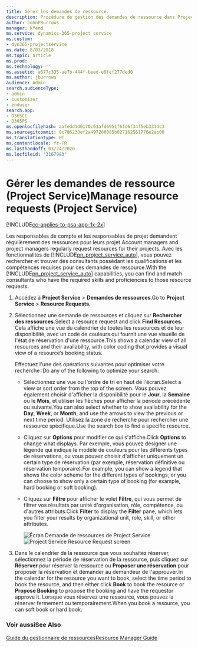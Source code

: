 ```yaml
---
title: Gérer les demandes de ressource.
description: Procédure de gestion des demandes de ressource dans Project Service
author: JohnPBurrows
manager: kfend
ms.service: dynamics-365-project service
ms.custom:
- dyn365-projectservice
ms.date: 8/03/2018
ms.topic: article
ms.prod: ''
ms.technology: ''
ms.assetid: a677c335-ae7b-444f-beed-e9fef277ded0
ms.author: jburrows
audience: Admin
search.audienceType:
- admin
- customizer
- enduser
search.app:
- D365CE
- D365PS
ms.openlocfilehash: aafedd1d0170c61afd6951f6fd6f34f5eb331dc3
ms.sourcegitcommit: 8c786230ef2a497280885b827162561776e2eb00
ms.translationtype: HT
ms.contentlocale: fr-FR
ms.lasthandoff: 03/24/2020
ms.locfileid: "3167983"
---
```

# <a name="manage-resource-requests-project-service"></a><span data-ttu-id="66547-103">Gérer les demandes de ressource (Project Service)</span><span class="sxs-lookup"><span data-stu-id="66547-103">Manage resource requests (Project Service)</span></span>

[!INCLUDE[cc-applies-to-psa-app-1x-2x](../includes/cc-applies-to-psa-app-1x-2x.md)]

<span data-ttu-id="66547-104">Les responsables de compte et les responsables de projet demandent régulièrement des ressources pour leurs projet.</span><span class="sxs-lookup"><span data-stu-id="66547-104">Account managers and project managers regularly request resources for their projects.</span></span> <span data-ttu-id="66547-105">Avec les fonctionnalités de [!INCLUDE[pn_project_service_auto](../includes/pn-project-service-auto.md)], vous pouvez rechercher et trouver des consultants possédant les qualifications et les compétences requises pour ces demandes de ressource.</span><span class="sxs-lookup"><span data-stu-id="66547-105">With the [!INCLUDE[pn_project_service_auto](../includes/pn-project-service-auto.md)] capabilities, you can find and match consultants who have the required skills and proficiencies to those resource requests.</span></span>  
  
1. <span data-ttu-id="66547-106">Accédez à **Project Service** > **Demandes de ressources**.</span><span class="sxs-lookup"><span data-stu-id="66547-106">Go to **Project Service** > **Resource Requests**.</span></span>  
  
2. <span data-ttu-id="66547-107">Sélectionnez une demande de ressources et cliquez sur **Rechercher des ressources**.</span><span class="sxs-lookup"><span data-stu-id="66547-107">Select a resource request and click **Find Resources**.</span></span> <span data-ttu-id="66547-108">Cela affiche une vue du calendrier de toutes les ressources et de leur disponibilité, avec un code de couleurs qui fournit une vue visuelle de l'état de réservation d'une ressource.</span><span class="sxs-lookup"><span data-stu-id="66547-108">This shows a calendar view of all resources and their availability, with color coding that provides a visual view of a resource’s booking status.</span></span>  
  
    <span data-ttu-id="66547-109">Effectuez l'une des opérations suivantes pour optimiser votre recherche :</span><span class="sxs-lookup"><span data-stu-id="66547-109">Do any of the following to optimize your search:</span></span>  
  
   -   <span data-ttu-id="66547-110">Sélectionnez une vue ou l'ordre de tri en haut de l'écran.</span><span class="sxs-lookup"><span data-stu-id="66547-110">Select a view or sort order from the top of the screen.</span></span> <span data-ttu-id="66547-111">Vous pouvez également choisir d'afficher la disponibilité pour le **Jour**, la **Semaine** ou le **Mois**, et utiliser les flèches pour afficher la période précédente ou suivante.</span><span class="sxs-lookup"><span data-stu-id="66547-111">You can also select whether to show availability for the **Day**, **Week**, or **Month**, and use the arrows to view the previous or next time period.</span></span> <span data-ttu-id="66547-112">Utilisez la zone de recherche pour rechercher une ressource spécifique.</span><span class="sxs-lookup"><span data-stu-id="66547-112">Use the search box to find a specific resource.</span></span>  
  
   -   <span data-ttu-id="66547-113">Cliquez sur **Options** pour modifier ce qui s'affiche.</span><span class="sxs-lookup"><span data-stu-id="66547-113">Click **Options** to change what displays.</span></span> <span data-ttu-id="66547-114">Par exemple, vous pouvez désigner une légende qui indique le modèle de couleurs pour les différents types de réservations, ou vous pouvez choisir d'afficher uniquement un certain type de réservation (par exemple, réservation définitive ou réservation temporaire).</span><span class="sxs-lookup"><span data-stu-id="66547-114">For example, you can show a legend that shows the color scheme for the different types of bookings, or you can choose to show only a certain type of booking (for example, hard booking or soft booking).</span></span>  
  
   -   <span data-ttu-id="66547-115">Cliquez sur **Filtre** pour afficher le volet **Filtre**, qui vous permet de filtrer vos résultats par unité d'organisation, rôle, compétence, ou d'autres attributs.</span><span class="sxs-lookup"><span data-stu-id="66547-115">Click **Filter** to display the **Filter** pane, which lets you filter your results by organizational unit, role, skill, or other attributes.</span></span>  
  
       <span data-ttu-id="66547-116">![Écran Demande de ressources de Project Service](../project-service/media/project-service-resource-request-screen.png "Écran Demande de ressources de Project Service")</span><span class="sxs-lookup"><span data-stu-id="66547-116">![Project Service Resource Request screen](../project-service/media/project-service-resource-request-screen.png "Project Service Resource Request screen")</span></span>  
  
3. <span data-ttu-id="66547-117">Dans le calendrier de la ressource que vous souhaitez réserver, sélectionnez la période de réservation de la ressource, puis cliquez sur **Réserver** pour réserver la ressource ou **Proposer une réservation** pour proposer la réservation et demander au demandeur de l'approuver.</span><span class="sxs-lookup"><span data-stu-id="66547-117">In the calendar for the resource you want to book, select the time period to book the resource, and then either click **Book** to book the resource or **Propose Booking** to propose the booking and have the requestor approve it.</span></span> <span data-ttu-id="66547-118">Lorsque vous réservez une ressource, vous pouvez la réserver fermement ou temporairement.</span><span class="sxs-lookup"><span data-stu-id="66547-118">When you book a resource, you can soft book or hard book.</span></span>  
  
### <a name="see-also"></a><span data-ttu-id="66547-119">Voir aussi</span><span class="sxs-lookup"><span data-stu-id="66547-119">See Also</span></span>  
 [<span data-ttu-id="66547-120">Guide du gestionnaire de ressources</span><span class="sxs-lookup"><span data-stu-id="66547-120">Resource Manager Guide</span></span>](../project-service/resource-manager-guide.md)
